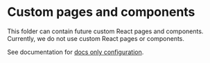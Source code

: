 <!--
SPDX-FileCopyrightText: 2023 Dusan Mijatovic (Netherlands eScience Center)
SPDX-FileCopyrightText: 2023 Ewan Cahen (Netherlands eScience Center) <e.cahen@esciencecenter.nl>
SPDX-FileCopyrightText: 2023 Netherlands eScience Center

SPDX-License-Identifier: CC-BY-4.0
-->

# Custom pages and components

This folder can contain future custom React pages and components. Currently, we do not use custom React pages or
components.

See documentation for [docs only configuration](https://docusaurus.io/docs/docs-introduction#docs-only-mode).
